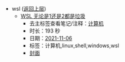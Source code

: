 - wsl ([返回上层](../))
    - [WSL 无论是1还是2都是垃圾](https://www.bilibili.com/video/BV1Fq4y1k7yk)
        - 去主标签查看笔记/注释：[计算机](../markmap/计算机.html)
        - 时长：193 秒
        - 日期：[2021-11-06](../markmap/202111.html)
        - 标签：计算机,linux,shell,windows,wsl
        - [封面](http://i1.hdslb.com/bfs/archive/e251104dcc334620a2dc9fee52911db7a3a322fb.jpg)
